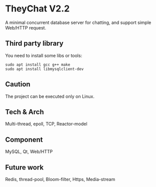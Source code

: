 # TheyChat V2.2
A minimal concurrent database server for chatting, and support simple Web/HTTP request.
## Third party library
You need to install some libs or tools:
```
sudo apt install gcc g++ make
sudo apt install libmysqlclient-dev
```
## Caution
The project can be executed only on Linux.
## Tech & Arch
Multi-thread, epoll, TCP, Reactor-model
## Component
MySQL, Qt, Web/HTTP
## Future work
Redis, thread-pool, Bloom-filter, Https, Media-stream
